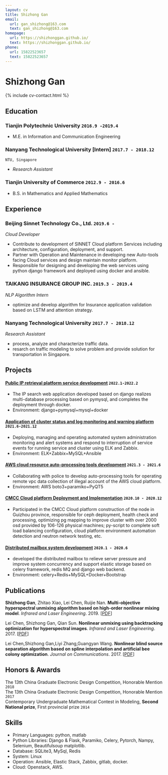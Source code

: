 ```yaml
---
layout: cv
title: Shizhong Gan
email:
  url: gan_shizhong@163.com
  text: gan_shizhong@163.com
homepage:
  url: https://shizhonggan.github.io/
  text: https://shizhonggan.github.io/
phone:
  url: 15822523657
  text: 15822523657
---
```


# **Shizhong Gan**

<!--
include contact information from the front matter
Supported arguments:
    - homepage: url, text
    - phone
    - email
-->

{% include cv-contact.html %}

## Education

### **Tianjin Polytechnic University** `2016.9 -2019.4`

- M.E. in Information and Communication Engineering

### **Nanyang Technological University [Intern]** `2017.7 - 2018.12`

```
NTU, Singapore
```

- _Research Assistant_  

### **Tianjin University of Commerce** `2012.9 - 2016.6`

- B.S. in Mathematics and Applied Mathematics

## Experience

### **Beijing Sinnet Technology Co., Ltd.** `2019.6 -`

_Cloud Developer_<br>
- Contribute to development of SINNET Cloud platform Services including architecture, configuration, deployment, and support.
- Partner with Operation and Maintenance in developing new Auto-tools facing Cloud services and design maintain monitor platform.
- Responsible for designing and developing the web services using python django framework and deployed using docker and ansible.

### **TAIKANG INSURANCE GROUP INC.** `2019.3 - 2019.4`
_NLP Algorithm Intern_<br>
- optimize and develop algorithm for Insurance application validation based on LSTM and attention strategy.

### **Nanyang Technological University** `2017.7 - 2018.12`

_Research Assistant_<br>
- process, analyze and characterize traffic data.
- resarch on traffic modeling to solve problem and provide solution for transportation in Singapore.

## Projects

#### [Public IP retrieval platform service development]() `2022.1-2022.2`

- The IP search web application developed based on django realizes multi-database processing based on pymysql, and completes the deployment through docker.
- Environment: django+pymysql+mysql+docker
 
#### [Application of cluster status and log monitoring and warning platform]() `2021.6-2021.12`

- Deploying, managing and operating automated system administration monitoring and alert systems and respond to interruption of service events for running service and cluster using ELK and Zabbix.
- Environment: ELK+Zabbix+MySQL+Ansible

#### [AWS cloud resource auto-processing tools development]() `2021.3 - 2021.6`

- Collaborating with police to develop auto-processing tools for operating remote vpc data collection of illegal account of the AWS cloud platform.
- Environment: AWS boto3+paramiko+PyQT5
  
#### [CMCC Cloud platform Deployment and Implementation]() `2020.10 - 2020.12` 

- Participated in the CMCC Cloud platform construction of the node in Guizhou province, responsible for ceph deployment, health check and processing, optimizing pg mapping to improve cluster with over 2000 osd provided by 106-126 physical machines; py-script to complete soft load balancing configuration, cloud platform environment automation detection and neutron network testing, etc.

#### [Distributed mailbox system development]() `2020.1 - 2020.6` 

- developed the distributed mailbox to relieve server pressure and improve system concurrency and support elastic storage based on celery framework, redis MQ and django web backend.
- Environment: celery+Redis+MySQL+Docker+Bootstrap

## Publications

**Shizhong Gan**, Zhitao Xiao, Lei Chen, Ruijie Nan. **Multi-objective hyperspectral unmixing algorithm based on high-order nonlinear mixing model**. _Infrared and Laser Engineering_. 2019.  [[PDF](http://www.irla.cn/cn/article/doi/10.3788/IRLA201948.1026002)]

Lei Chen, Shizhong Gan, Qian Sun. **Nonlinear unmixing using backtracking optimization for hyperspectral images**.  _Infrared and Laser Engineering_. 2017.  [[PDF](http://www.irla.cn/article/app/id/3126/cn/article/doi/10.3788/IRLA201746.0638001)]

Lei Chen,Shizhong Gan,Liyi Zhang,Guangyan Wang. **Nonlinear blind source separation algorithm based on spline interpolation and artificial bee colony optimization**. _Journal on Communications_. 2017. [[PDF](http://www.infocomm-journal.com/txxb/CN/10.11959/j.issn.1000-436x.2017147)]

## Honors & Awards

The 13th China Graduate Electronic Design Competition, Honorable Mention `2018` <br>
The 13th China Graduate Electronic Design Competition, Honorable Mention `2017` <br>
Contemporary Undergraduate Mathematical Contest in Modeling, **Second National prize**, First provincial prize `2014` <br>

## Skills

- Primary Languages: python, matlab<br>
- Python Libraries: Django & Flask, Paramiko, Celery, Pytorch, Nampy, Selenium, Beautifulsoup matplotlib.
- Database: SQLite3, MySql, Redis
- System: Linux
- Operation: Ansible, Elastic Stack, Zabbix, gitlab, docker.
- Cloud: Openstack, AWS.


<!-- ### Footer

Last updated: May 2022 -->
